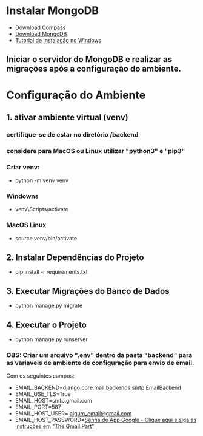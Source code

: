 # Instalar MongoDB
- [Download Compass](https://www.mongodb.com/products/tools/compass)
- [Download MongoDB](https://www.mongodb.com/try/download/community)
- [Tutorial de Instalação no Windows](https://www.youtube.com/watch?v=rtAPwlvoNoI)
## Iniciar o servidor do MongoDB e realizar as migrações após a configuração do ambiente.

# Configuração do Ambiente

## 1. ativar ambiente virtual (venv)
### certifique-se de estar no diretório /backend
### considere para MacOS ou Linux utilizar "python3" e "pip3"

### Criar venv:
- python -m venv venv

### Windowns
- venv\Scripts\activate

### MacOS Linux
- source venv/bin/activate

## 2. Instalar Dependências do Projeto
- pip install -r requirements.txt

## 3. Executar Migrações do Banco de Dados
- python manage.py migrate

## 4. Executar o Projeto
- python manage.py runserver

### OBS: Criar um arquivo ".env" dentro da pasta "backend" para as variaveis de ambiente de configuração para envio de email.
Com os seguintes campos:

- EMAIL_BACKEND=django.core.mail.backends.smtp.EmailBackend
- EMAIL_USE_TLS=True
- EMAIL_HOST=smtp.gmail.com
- EMAIL_PORT=587
- EMAIL_HOST_USER= algum_email@gmail.com
- EMAIL_HOST_PASSWORD=[Senha de App Google - Clique aqui e siga as instruções em "The Gmail Part"](https://dev.to/abderrahmanemustapha/how-to-send-email-with-django-and-gmail-in-production-the-right-way-24ab)
